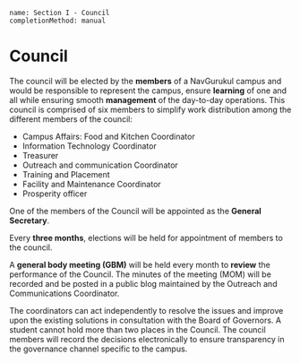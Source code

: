 ```ngMeta
name: Section I - Council
completionMethod: manual
```

# Council

The council will be elected by the **members** of a NavGurukul campus and would be responsible to represent the campus, ensure **learning** of one and all while ensuring smooth **management** of the day-to-day operations. This council is comprised of six members to simplify work distribution among the different members of the council:

- Campus Affairs: Food and Kitchen Coordinator
 - Information Technology Coordinator
 - Treasurer
 - Outreach and communication Coordinator
 - Training and Placement
 - Facility and Maintenance Coordinator
 - Prosperity officer

One of the members of the Council will be appointed as the **General Secretary**.

Every **three months**, elections will be held for appointment of members to the council.

A **general body meeting (GBM)** will be held every month to **review** the performance of the Council. The minutes of the meeting (MOM) will be recorded and be posted in a public blog maintained by the Outreach and Communications Coordinator.

The coordinators can act independently to resolve the issues and improve upon the existing solutions in consultation with the Board of Governors. A student cannot hold more than two places in the Council. The council members will record the decisions electronically to ensure transparency in the governance channel specific to the campus.

